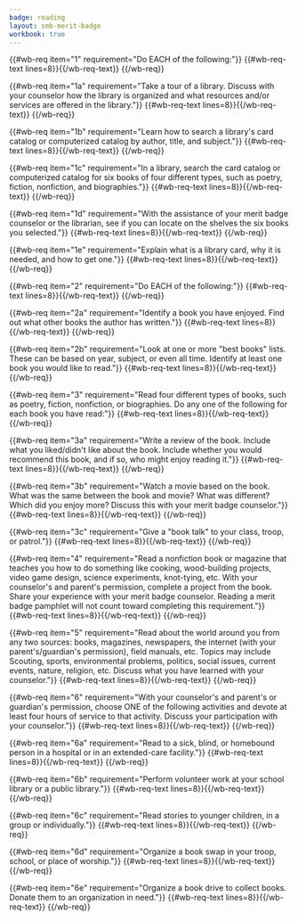 ```yaml
---
badge: reading
layout: smb-merit-badge
workbook: true
---
```



{{#wb-req item="1" requirement="Do EACH of the following:"}}
{{#wb-req-text lines=8}}{{/wb-req-text}}
{{/wb-req}}

{{#wb-req item="1a" requirement="Take a tour of a library. Discuss with your counselor how the library is organized and what resources and/or services are offered in the library."}}
{{#wb-req-text lines=8}}{{/wb-req-text}}
{{/wb-req}}

{{#wb-req item="1b" requirement="Learn how to search a library's card catalog or computerized catalog by author, title, and subject."}}
{{#wb-req-text lines=8}}{{/wb-req-text}}
{{/wb-req}}

{{#wb-req item="1c" requirement="In a library, search the card catalog or computerized catalog for six books of four different types, such as poetry, fiction, nonfiction, and biographies."}}
{{#wb-req-text lines=8}}{{/wb-req-text}}
{{/wb-req}}

{{#wb-req item="1d" requirement="With the assistance of your merit badge counselor or the librarian, see if you can locate on the shelves the six books you selected."}}
{{#wb-req-text lines=8}}{{/wb-req-text}}
{{/wb-req}}

{{#wb-req item="1e" requirement="Explain what is a library card, why it is needed, and how to get one."}}
{{#wb-req-text lines=8}}{{/wb-req-text}}
{{/wb-req}}

{{#wb-req item="2" requirement="Do EACH of the following:"}}
{{#wb-req-text lines=8}}{{/wb-req-text}}
{{/wb-req}}

{{#wb-req item="2a" requirement="Identify a book you have enjoyed. Find out what other books the author has written."}}
{{#wb-req-text lines=8}}{{/wb-req-text}}
{{/wb-req}}

{{#wb-req item="2b" requirement="Look at one or more \"best books\" lists. These can be based on year, subject, or even all time. Identify at least one book you would like to read."}}
{{#wb-req-text lines=8}}{{/wb-req-text}}
{{/wb-req}}

{{#wb-req item="3" requirement="Read four different types of books, such as poetry, fiction, nonfiction, or biographies. Do any one of the following for each book you have read:"}}
{{#wb-req-text lines=8}}{{/wb-req-text}}
{{/wb-req}}

{{#wb-req item="3a" requirement="Write a review of the book. Include what you liked/didn't like about the book. Include whether you would recommend this book, and if so, who might enjoy reading it."}}
{{#wb-req-text lines=8}}{{/wb-req-text}}
{{/wb-req}}

{{#wb-req item="3b" requirement="Watch a movie based on the book. What was the same between the book and movie? What was different? Which did you enjoy more? Discuss this with your merit badge counselor."}}
{{#wb-req-text lines=8}}{{/wb-req-text}}
{{/wb-req}}

{{#wb-req item="3c" requirement="Give a \"book talk\" to your class, troop, or patrol."}}
{{#wb-req-text lines=8}}{{/wb-req-text}}
{{/wb-req}}

{{#wb-req item="4" requirement="Read a nonfiction book or magazine that teaches you how to do something like cooking, wood-building projects, video game design, science experiments, knot-tying, etc. With your counselor's and parent's permission, complete a project from the book. Share your experience with your merit badge counselor. Reading a merit badge pamphlet will not count toward completing this requirement."}}
{{#wb-req-text lines=8}}{{/wb-req-text}}
{{/wb-req}}

{{#wb-req item="5" requirement="Read about the world around you from any two sources: books, magazines, newspapers, the internet (with your parent's/guardian's permission), field manuals, etc. Topics may include Scouting, sports, environmental problems, politics, social issues, current events, nature, religion, etc. Discuss what you have learned with your counselor."}}
{{#wb-req-text lines=8}}{{/wb-req-text}}
{{/wb-req}}

{{#wb-req item="6" requirement="With your counselor's and parent's or guardian's permission, choose ONE of the following activities and devote at least four hours of service to that activity. Discuss your participation with your counselor."}}
{{#wb-req-text lines=8}}{{/wb-req-text}}
{{/wb-req}}

{{#wb-req item="6a" requirement="Read to a sick, blind, or homebound person in a hospital or in an extended-care facility."}}
{{#wb-req-text lines=8}}{{/wb-req-text}}
{{/wb-req}}

{{#wb-req item="6b" requirement="Perform volunteer work at your school library or a public library."}}
{{#wb-req-text lines=8}}{{/wb-req-text}}
{{/wb-req}}

{{#wb-req item="6c" requirement="Read stories to younger children, in a group or individually."}}
{{#wb-req-text lines=8}}{{/wb-req-text}}
{{/wb-req}}

{{#wb-req item="6d" requirement="Organize a book swap in your troop, school, or place of worship."}}
{{#wb-req-text lines=8}}{{/wb-req-text}}
{{/wb-req}}

{{#wb-req item="6e" requirement="Organize a book drive to collect books. Donate them to an organization in need."}}
{{#wb-req-text lines=8}}{{/wb-req-text}}
{{/wb-req}}
